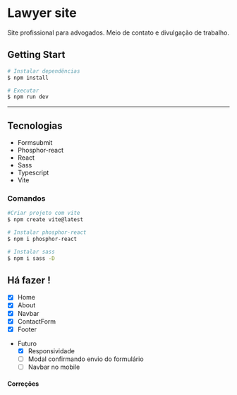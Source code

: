 # Lawyer site

Site profissional para advogados. Meio de contato e divulgação de trabalho.

## Getting Start

```bash
# Instalar dependências
$ npm install

# Executar
$ npm run dev
```

---

## Tecnologias

- Formsubmit
- Phosphor-react
- React
- Sass
- Typescript
- Vite

### Comandos

```bash
#Criar projeto com vite
$ npm create vite@latest

# Instalar phosphor-react
$ npm i phosphor-react

# Instalar sass
$ npm i sass -D
```

## Há fazer !

- [x] Home
- [x] About
- [x] Navbar
- [x] ContactForm
- [x] Footer

- Futuro
  - [x] Responsividade
  - [ ] Modal confirmando envio do formulário
  - [ ] Navbar no mobile

#### Correções

